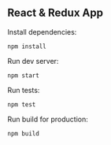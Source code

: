 ## React & Redux App

Install dependencies:

    npm install

Run dev server:

    npm start

Run tests:

    npm test

Run build for production:

    npm build